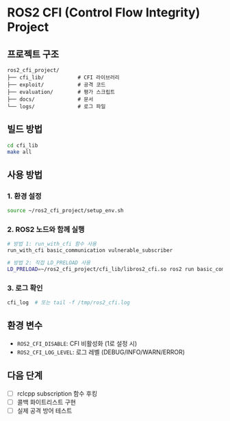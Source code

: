 # ROS2 CFI (Control Flow Integrity) Project

## 프로젝트 구조
```
ros2_cfi_project/
├── cfi_lib/           # CFI 라이브러리
├── exploit/           # 공격 코드
├── evaluation/        # 평가 스크립트
├── docs/              # 문서
└── logs/              # 로그 파일
```

## 빌드 방법
```bash
cd cfi_lib
make all
```

## 사용 방법

### 1. 환경 설정
```bash
source ~/ros2_cfi_project/setup_env.sh
```

### 2. ROS2 노드와 함께 실행
```bash
# 방법 1: run_with_cfi 함수 사용
run_with_cfi basic_communication vulnerable_subscriber

# 방법 2: 직접 LD_PRELOAD 사용
LD_PRELOAD=~/ros2_cfi_project/cfi_lib/libros2_cfi.so ros2 run basic_communication vulnerable_subscriber
```

### 3. 로그 확인
```bash
cfi_log  # 또는 tail -f /tmp/ros2_cfi.log
```

## 환경 변수
- `ROS2_CFI_DISABLE`: CFI 비활성화 (1로 설정 시)
- `ROS2_CFI_LOG_LEVEL`: 로그 레벨 (DEBUG/INFO/WARN/ERROR)

## 다음 단계
- [ ] rclcpp subscription 함수 후킹
- [ ] 콜백 화이트리스트 구현
- [ ] 실제 공격 방어 테스트
